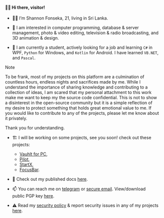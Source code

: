#### 👋🏼 Hi there, visitor!

- 👦🏻 I’m Shannon Fonseka, 21, living in Sri Lanka.

- 👀 I am interested in computer programming, database & server management, photo & video editing, television & radio broadcasting, and 3D animation & design.

- 🌱 I am currently a student, actively looking for a job and learning `C#` in WPF, `Python` for Windows, and `Kotlin` for Android. I have learned `VB.NET`, and `Pascal`.

> [!NOTE]
> To be frank, most of my projects on this platform are a culmination of countless hours, endless nights and sacrifices made by me. While I understand the importance of sharing knowledge and contributing to a collection of ideas, I am scared that my personal attachment to this work make me want to keep my the source code confidential. This is not to show a disinterest in the open-source community but it is a simple reflection of my desire to protect something that holds great emotional value to me. If you would like to contribute to any of the projects, please let me know about it privately.
>
> Thank you for understanding.

- 🏗️ I will be working on some projects, see you soon! check out these projects:
  - [Vauhlt for PC](https://github.com/fonseware/VauhltDesktop),
  - [Pilot](https://github.com/fonseware/Pilot),
  - [StartX](https://github.com/fonseware/StartX),
  - [FocusBar](https://github.com/fonseware/FocusBar).

- 📄 Check out my published docs [here](https://github.com/shannonfonseka/shannonfonseka/blob/main/docs/readme.md).

- 📫 You can reach me on [telegram](https://t.me/shannonf0nseka) or [secure email](mailto:hello.shannonfonseka@proton.me). View/download public PGP key [here](https://raw.githubusercontent.com/shannonfonseka/shannonfonseka/refs/heads/main/pgp/0x74A52B0D-pub.asc).

- ⚠️ Read my [security policy](https://github.com/shannonfonseka/shannonfonseka/security/policy) & report security issues in any of my projects [here](https://github.com/shannonfonseka/shannonfonseka/security/advisories/new).
